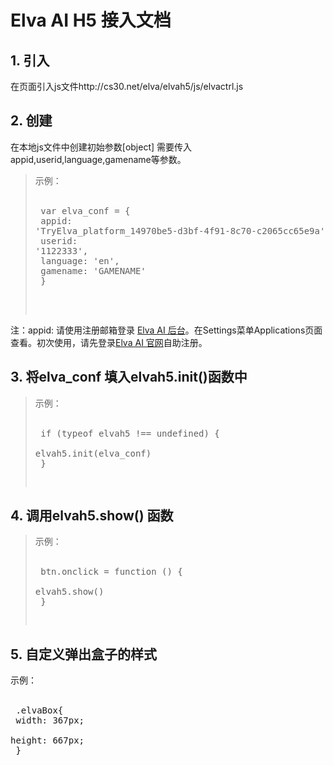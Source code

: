 # Elva AI H5 接入文档 <br />
## 1. 引入 <br />
在页面引入js文件http://cs30.net/elva/elvah5/js/elvactrl.js
## 2. 创建
在本地js文件中创建初始参数[object] 需要传入appid,userid,language,gamename等参数。<br />
> 示例：<br />
   <pre>
var elva_conf = {    <br />
    appid: 'TryElva_platform_14970be5-d3bf-4f91-8c70-c2065cc65e9a',<br />
    userid: '1122333',<br />
    language: 'en',<br />
    gamename: 'GAMENAME'<br />
  		}  <br />
    
注：appid: 请使用注册邮箱登录 [Elva AI 后台](https://aihelp.net/elva)。在Settings菜单Applications页面查看。初次使用，请先登录[Elva AI 官网](http://aihelp.net/index.html)自助注册。<br />

## 3.	将elva_conf 填入elvah5.init()函数中
> 示例：<br />
   <pre>
if (typeof elvah5 !== undefined) {   <br />
    elvah5.init(elva_conf)   <br />
  }   <br />
## 4.	调用elvah5.show() 函数
> 示例：   <br />
   <pre>
btn.onclick = function () {   <br />
    elvah5.show()   <br />
  }   <br />
## 5.	自定义弹出盒子的样式   <br />
示例：   <br />
   <pre>
.elvaBox{   <br />
      width: 367px;   <br />
      height: 667px;   <br />
   		 }   <br />
